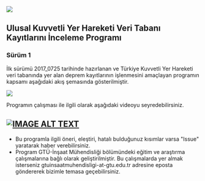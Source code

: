 ![](https://pbs.twimg.com/profile_images/793532146984116225/gv1G-BV-.jpg)

## Ulusal Kuvvetli Yer Hareketi Veri Tabanı Kayıtlarını İnceleme Programı

### Sürüm 1
İlk sürümü 2017_0725 tarihinde hazırlanan ve Türkiye Kuvvetli Yer Hareketi veri tabanında yer alan deprem kayıtlarının işlenmesini amaçlayan programın kapsamı aşağıdaki akış şemasında gösterilmiştir. 

![](https://github.com/gtuinsaat/TRKYH_Veritabani_programi-master/blob/master/Kodlar/S-r-m%201/2017_0726-GTU-SEISMOSIGNAL.png)

Programın çalışması ile ilgili olarak aşağıdaki videoyu seyredebilirsiniz. 

[![IMAGE ALT TEXT](http://img.youtube.com/vi/eGqAEPm9TQI/0.jpg)](http://www.youtube.com/watch?v=eGqAEPm9TQI "gtuinsaat")
---
* Bu programla ilgili öneri, eleştiri, hatalı bulduğunuz kısımlar varsa "Issue" yaratarak haber verebilirsiniz. 
* Program GTÜ-İnşaat Mühendisliği bölümündeki eğitim ve araştırma çalışmalarına bağlı olarak geliştirilmiştir. Bu çalışmalarda yer almak isterseniz gtuinsaatmuhendisligi-at-gtu.edu.tr adresine eposta göndererek bizimle temasa geçebilirsiniz. 
